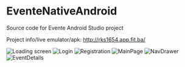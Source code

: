 # EventeNativeAndroid
Source code for Evente Android Studio project

Project info/live emulator/apk: http://rks1654.app.fit.ba/

![Loading screen](https://i.ibb.co/Wvd4zd2/Webp-net-resizeimage.png) ![Login](https://i.ibb.co/sVL8fZC/Webp-net-resizeimage-2.png) ![Registration](https://i.ibb.co/zRGLdYB/Webp-net-resizeimage-3.png)
![MainPage](https://i.ibb.co/87qjVFZ/Webp-net-resizeimage-5.png) ![NavDrawer](https://i.ibb.co/3hfhNM3/Webp-net-resizeimage-6.png) ![EventDetails](https://i.ibb.co/4F5zvcL/Webp-net-resizeimage-7.png)
